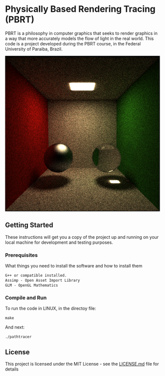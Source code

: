 # Physically Based Rendering Tracing (PBRT)

PBRT is a philosophy in computer graphics that seeks to render graphics in a way that more accurately models
the flow of light in the real world. This code is a project developed during the PBRT course, in the 
Federal University of Paraiba, Brazil.

![demo](./demo.png)

 ## Getting Started
 
 These instructions will get you a copy of the project up and running on your local machine for development and testing purposes.
 
 ### Prerequisites
 
 What things you need to install the software and how to install them
 
 ```
 G++ or compatible installed.
 Assimp - Open Asset Import Library
 GLM - OpenGL Mathematics
 ```
 
 ### Compile and Run
 
 To run the code in LINUX, in the directoy file:
 
 ```
 make
 ```
 
 And next:
 
 ```
 ./pathtracer
 ```

## License

This project is licensed under the MIT License - see the [LICENSE.md](LICENSE.md) file for details